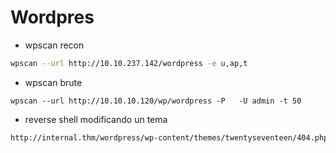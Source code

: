 # Wordpres

- wpscan recon
```bash
wpscan --url http://10.10.237.142/wordpress -e u,ap,t
```


- wpscan brute 
```
wpscan --url http://10.10.10.120/wp/wordpress -P   -U admin -t 50
```

- reverse shell modificando un tema


```bash
http://internal.thm/wordpress/wp-content/themes/twentyseventeen/404.php
```